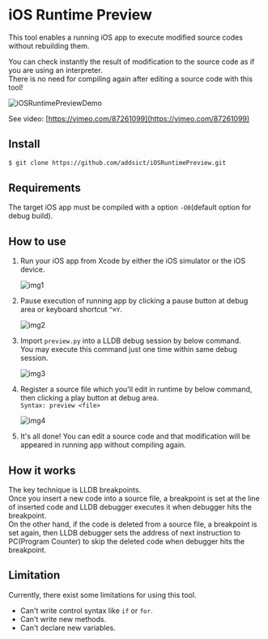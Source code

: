iOS Runtime Preview
======================
This tool enables a running iOS app to execute modified source codes without rebuilding them.

You can check instantly the result of modification to the source code as if you are using an interpreter.  
There is no need for compiling again after editing a source code with this tool!

![iOSRuntimePreviewDemo](https://raw.github.com/addsict/iOSRuntimePreview/master/img/iOSRuntimePreviewDemo.gif)

See video: [https://vimeo.com/87261099](https://vimeo.com/87261099)

Install
-------------
```sh
$ git clone https://github.com/addsict/iOSRuntimePreview.git
```

Requirements
-------------
The target iOS app must be compiled with a option `-O0`(default option for debug build).

How to use
------------
1. Run your iOS app from Xcode by either the iOS simulator or the iOS device.

    ![img1](https://raw.github.com/addsict/iOSRuntimePreview/master/img/img1.png)

1. Pause execution of running app by clicking a pause button at debug area or keyboard shortcut `^⌘Y`.

    ![img2](https://raw.github.com/addsict/iOSRuntimePreview/master/img/img2.png)

1. Import `preview.py` into a LLDB debug session by below command.  
    You may execute this command just one time within same debug session.

    ![img3](https://raw.github.com/addsict/iOSRuntimePreview/master/img/img3.png)

1. Register a source file which you'll edit in runtime by below command, then clicking a play button at debug area.  
    `Syntax: preview <file>`

    ![img4](https://raw.github.com/addsict/iOSRuntimePreview/master/img/img4.png)

1. It's all done! You can edit a source code and that modification will be appeared in running app without compiling again.

How it works
-------------
The key technique is LLDB breakpoints.  
Once you insert a new code into a source file, a breakpoint is set at the line of inserted code and LLDB debugger executes it when debugger hits the breakpoint.  
On the other hand, if the code is deleted from a source file, a breakpoint is set again, then LLDB debugger sets the address of next instruction to PC(Program Counter) to skip the deleted code when debugger hits the breakpoint.

Limitation
-----------
Currently, there exist some limitations for using this tool.

- Can't write control syntax like `if` or `for`.
- Can't write new methods.
- Can't declare new variables.
